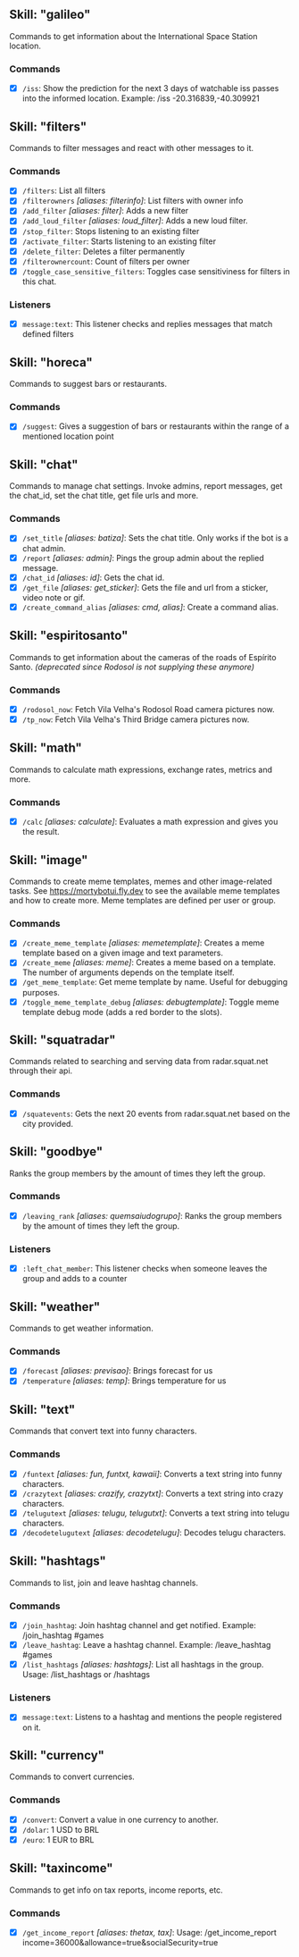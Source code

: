 ## Skill: "galileo"

Commands to get information about the International Space Station location.

### Commands

- [x] `/iss`: Show the prediction for the next 3 days of watchable iss passes
      into the informed location. Example: /iss -20.316839,-40.309921

## Skill: "filters"

Commands to filter messages and react with other messages to it.

### Commands

- [x] `/filters`: List all filters
- [x] `/filterowners` _[aliases: filterinfo]_: List filters with owner info
- [x] `/add_filter` _[aliases: filter]_: Adds a new filter
- [x] `/add_loud_filter` _[aliases: loud_filter]_: Adds a new loud filter.
- [x] `/stop_filter`: Stops listening to an existing filter
- [x] `/activate_filter`: Starts listening to an existing filter
- [x] `/delete_filter`: Deletes a filter permanently
- [x] `/filterownercount`: Count of filters per owner
- [x] `/toggle_case_sensitive_filters`: Toggles case sensitiviness for filters
      in this chat.

### Listeners

- [x] `message:text`: This listener checks and replies messages that match
      defined filters

## Skill: "horeca"

Commands to suggest bars or restaurants.

### Commands

- [x] `/suggest`: Gives a suggestion of bars or restaurants within the range of
      a mentioned location point

## Skill: "chat"

Commands to manage chat settings. Invoke admins, report messages, get the
chat_id, set the chat title, get file urls and more.

### Commands

- [x] `/set_title` _[aliases: batiza]_: Sets the chat title. Only works if the
      bot is a chat admin.
- [x] `/report` _[aliases: admin]_: Pings the group admin about the replied
      message.
- [x] `/chat_id` _[aliases: id]_: Gets the chat id.
- [x] `/get_file` _[aliases: get_sticker]_: Gets the file and url from a
      sticker, video note or gif.
- [x] `/create_command_alias` _[aliases: cmd, alias]_: Create a command alias.

## Skill: "espiritosanto"

Commands to get information about the cameras of the roads of Espírito Santo.
_(deprecated since Rodosol is not supplying these anymore)_

### Commands

- [x] `/rodosol_now`: Fetch Vila Velha's Rodosol Road camera pictures now.
- [x] `/tp_now`: Fetch Vila Velha's Third Bridge camera pictures now.

## Skill: "math"

Commands to calculate math expressions, exchange rates, metrics and more.

### Commands

- [x] `/calc` _[aliases: calculate]_: Evaluates a math expression and gives you
      the result.

## Skill: "image"

Commands to create meme templates, memes and other image-related tasks. See
https://mortybotui.fly.dev to see the available meme templates and how to create
more. Meme templates are defined per user or group.

### Commands

- [x] `/create_meme_template` _[aliases: memetemplate]_: Creates a meme template
      based on a given image and text parameters.
- [x] `/create_meme` _[aliases: meme]_: Creates a meme based on a template. The
      number of arguments depends on the template itself.
- [x] `/get_meme_template`: Get meme template by name. Useful for debugging
      purposes.
- [x] `/toggle_meme_template_debug` _[aliases: debugtemplate]_: Toggle meme
      template debug mode (adds a red border to the slots).

## Skill: "squatradar"

Commands related to searching and serving data from radar.squat.net through
their api.

### Commands

- [x] `/squatevents`: Gets the next 20 events from radar.squat.net based on the
      city provided.

## Skill: "goodbye"

Ranks the group members by the amount of times they left the group.

### Commands

- [x] `/leaving_rank` _[aliases: quemsaiudogrupo]_: Ranks the group members by
      the amount of times they left the group.

### Listeners

- [x] `:left_chat_member`: This listener checks when someone leaves the group
      and adds to a counter

## Skill: "weather"

Commands to get weather information.

### Commands

- [x] `/forecast` _[aliases: previsao]_: Brings forecast for us
- [x] `/temperature` _[aliases: temp]_: Brings temperature for us

## Skill: "text"

Commands that convert text into funny characters.

### Commands

- [x] `/funtext` _[aliases: fun, funtxt, kawaii]_: Converts a text string into
      funny characters.
- [x] `/crazytext` _[aliases: crazify, crazytxt]_: Converts a text string into
      crazy characters.
- [x] `/telugutext` _[aliases: telugu, telugutxt]_: Converts a text string into
      telugu characters.
- [x] `/decodetelugutext` _[aliases: decodetelugu]_: Decodes telugu characters.

## Skill: "hashtags"

Commands to list, join and leave hashtag channels.

### Commands

- [x] `/join_hashtag`: Join hashtag channel and get notified. Example:
      /join_hashtag #games
- [x] `/leave_hashtag`: Leave a hashtag channel. Example: /leave_hashtag #games
- [x] `/list_hashtags` _[aliases: hashtags]_: List all hashtags in the group.
      Usage: /list_hashtags or /hashtags

### Listeners

- [x] `message:text`: Listens to a hashtag and mentions the people registered on
      it.

## Skill: "currency"

Commands to convert currencies.

### Commands

- [x] `/convert`: Convert a value in one currency to another.
- [x] `/dolar`: 1 USD to BRL
- [x] `/euro`: 1 EUR to BRL

## Skill: "taxincome"

Commands to get info on tax reports, income reports, etc.

### Commands

- [x] `/get_income_report` _[aliases: thetax, tax]_: Usage: /get_income_report
      income=36000&allowance=true&socialSecurity=true
